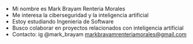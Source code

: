 - Mi nombre es Mark Brayam Renteria Morales
- Me interesa la ciberseguridad y la inteligencia artificial
- Estoy estudiando Ingenieria de Software
- Busco colaborar en proyectos relacionados con inteligencia artificial
- Contacto: ig @mark_brayam
               markbrayamrenteriamorales@gmail.com

<!---
markbrayam/markbrayam is a ✨ special ✨ repository because its `README.md` (this file) appears on your GitHub profile.
You can click the Preview link to take a look at your changes.
--->
